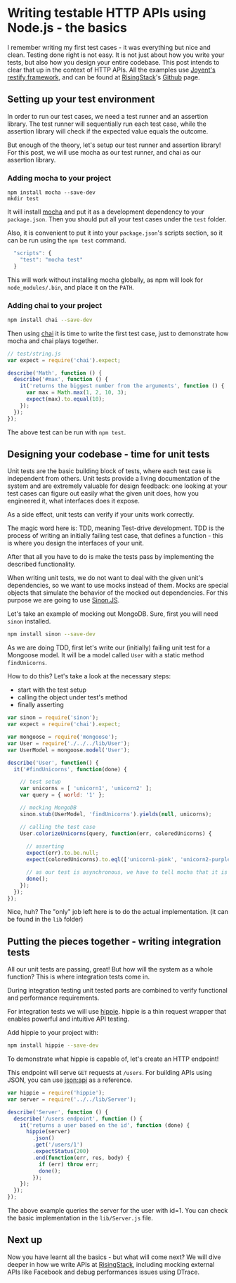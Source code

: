 # Writing testable HTTP APIs using Node.js - the basics

I remember writing my first test cases - it was everything but nice and clean.
Testing done right is not easy.
It is not just about how you write your tests, but also how you design your entire codebase.
This post intends to clear that up in the context of HTTP APIs.
All the examples use [Joyent's](http://www.joyent.com/) [restify framework](https://github.com/mcavage/node-restify),
and can be found at [RisingStack](http://risingstack.com)'s [Github](https://github.com/RisingStack/writing-testable-apis-the-basics) page.

## Setting up your test environment

In order to run our test cases, we need a test runner and an assertion library.
The test runner will sequentially run each test case, while the assertion library
will check if the expected value equals the outcome.

But enough of the theory, let's setup our test runner and assertion library!
For this post, we will use mocha as our test runner, and chai as our assertion library.

### Adding mocha to your project

```
npm install mocha --save-dev
mkdir test
```

It will install [mocha](http://visionmedia.github.io/mocha/) and put it as a development
dependency to your `package.json`. Then you should put all your test cases
under the `test` folder.

Also, it is convenient to put it into your `package.json`'s scripts section, so it can be
run using the `npm test` command.

```javascript
  "scripts": {
    "test": "mocha test"
  }
```

This will work without installing mocha globally, as npm will look for `node_modules/.bin`, and
place it on the `PATH`.

### Adding chai to your project

```bash
npm install chai --save-dev
```

Then using [chai](http://chai.com) it is time to write the first test case, just to demonstrate
how mocha and chai plays together.

```javascript
// test/string.js
var expect = require('chai').expect;

describe('Math', function () {
  describe('#max', function () {
    it('returns the biggest number from the arguments', function () {
      var max = Math.max(1, 2, 10, 3);
      expect(max).to.equal(10);
    });
  });
});
```

The above test can be run with `npm test`.

## Designing your codebase - time for unit tests

Unit tests are the basic building block of tests, where each test case is independent from
others. Unit tests provide a living documentation of the system and are
extremely valuable for design feedback: one looking at your test cases can figure out easily what
the given unit does, how you engineered it, what interfaces does it expose.

As a side effect, unit tests can verify if your units work correctly.

The magic word here is: TDD, meaning Test-drive development.
TDD is the process of writing an initially failing test case, that defines
a function - this is where you design the interfaces of your unit.

After that all you have to do is make the tests pass by implementing the described
functionality.

When writing unit tests, we do not want to deal with the given unit's dependencies,
so we want to use mocks instead of them. Mocks are special objects that simulate the
behavior of the mocked out dependencies. For this purpose we are going to use
[Sinon.JS](http://sinonjs.org).

Let's take an example of mocking out MongoDB. Sure, first you will need `sinon` installed.

```bash
npm install sinon --save-dev
```

As we are doing TDD, first let's write our (initially) failing unit test for a Mongoose model.
It will be a model called `User` with a static method `findUnicorns`.

How to do this? Let's take a look at the necessary steps:

- start with the test setup
- calling the object under test's method
- finally asserting

```javascript
var sinon = require('sinon');
var expect = require('chai').expect;

var mongoose = require('mongoose');
var User = require('./../../lib/User');
var UserModel = mongoose.model('User');

describe('User', function() {
  it('#findUnicorns', function(done) {

    // test setup
    var unicorns = [ 'unicorn1', 'unicorn2' ];
    var query = { world: '1' };

    // mocking MongoDB
    sinon.stub(UserModel, 'findUnicorns').yields(null, unicorns);

    // calling the test case
    User.colorizeUnicorns(query, function(err, coloredUnicorns) {
      
      // asserting
      expect(err).to.be.null;
      expect(coloredUnicorns).to.eql(['unicorn1-pink', 'unicorn2-purple']);

      // as our test is asynchronous, we have to tell mocha that it is finished
      done();
    });
  });
});
```

Nice, huh? The "only" job left here is to do the actual implementation.
(it can be found in the `lib` folder)

## Putting the pieces together - writing integration tests

All our unit tests are passing, great! But how will the system as a whole function?
This is where integration tests come in.

During integration testing unit tested parts are combined to verify functional and
performance requirements.

For integration tests we will use [hippie](https://github.com/vesln/hippie).
hippie is a thin request wrapper that enables powerful and intuitive API testing.

Add hippie to your project with:

```bash
npm install hippie --save-dev
```

To demonstrate what hippie is capable of, let's create an HTTP endpoint!

This endpoint will serve `GET` requests at `/users`. For building APIs using JSON,
you can use [json:api](http://jsonapi.org/) as a reference.

```javascript
var hippie = require('hippie');
var server = require('../../lib/Server');

describe('Server', function () {
  describe('/users endpoint', function () {
    it('returns a user based on the id', function (done) {
      hippie(server)
        .json()
        .get('/users/1')
        .expectStatus(200)
        .end(function(err, res, body) {
          if (err) throw err;
          done();
        });
    });
  });
});
```

The above example queries the server for the user with id=1. You can check the
basic implementation in the `lib/Server.js` file.

## Next up

Now you have learnt all the basics - but what will come next? We will dive deeper in how we
write APIs at [RisingStack](http://risingstack.com), including mocking external APIs like Facebook and
debug performances issues using DTrace.
